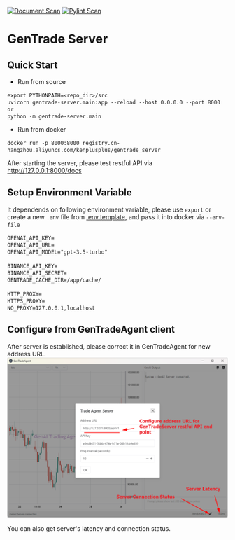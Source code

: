 [![Document Scan](https://github.com/TrustWiseAgent/GenTradeServer/actions/workflows/doclint.yml/badge.svg)](https://github.com/TrustWiseAgent/GenTradeServer/actions/workflows/doclint.yml)
[![Pylint Scan](https://github.com/TrustWiseAgent/GenTradeServer/actions/workflows/pylint.yml/badge.svg)](https://github.com/TrustWiseAgent/GenTradeServer/actions/workflows/pylint.yml)

# GenTrade Server

## Quick Start

- Run from source

```shell
export PYTHONPATH=<repo_dir>/src
uvicorn gentrade-server.main:app --reload --host 0.0.0.0 --port 8000
or
python -m gentrade-server.main
```

- Run from docker

```shell
docker run -p 8000:8000 registry.cn-hangzhou.aliyuncs.com/kenplusplus/gentrade_server
```

After starting the server, please test restful API via <http://127.0.0.1:8000/docs>

## Setup Environment Variable

It dependends on following environment variable, please use `export` or create a
new `.env` file from [.env.template](./.env.template), and pass it into docker
via `--env-file`

```
OPENAI_API_KEY=
OPENAI_API_URL=
OPENAI_API_MODEL="gpt-3.5-turbo"

BINANCE_API_KEY=
BINANCE_API_SECRET=
GENTRADE_CACHE_DIR=/app/cache/

HTTP_PROXY=
HTTPS_PROXY=
NO_PROXY=127.0.0.1,localhost
```

## Configure from GenTradeAgent client

After server is established, please correct it in GenTradeAgent for new address
URL.
![](docs/gentrade-agent-configure.png)

You can also get server's latency and connection status.